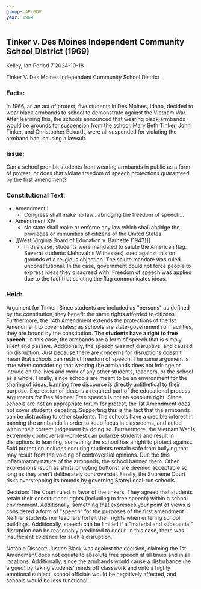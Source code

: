 ```yaml
---
group: AP-GOV
year: 1969
---
```


## Tinker v. Des Moines Independent Community School District (1969)
Kelley, Ian
Period 7
2024-10-18

Tinker V. Des Moines Independent Community School District

### Facts:
In 1966, as an act of protest, five students in Des Moines, Idaho, decided to wear black armbands to school to demonstrate against the Vietnam War. After learning this, the schools announced that wearing black armbands would be grounds for suspension from the school. Mary Beth Tinker, John Tinker, and Christopher Eckardt, were all suspended for violating the armband ban, causing a lawsuit. 

### Issue: 
Can a school prohibit students from wearing armbands in public as a form of protest, or does that violate freedom of speech protections guaranteed by the first amendment?

### Constitutional Text:
- Amendment I
	- Congress shall make no law...abridging the freedom of speech...
- Amendment XIV
	- No state shall make or enforce any law which shall abridge the privileges or immunities of citizens of the United States
- [[West Virginia Board of Education v. Barnette (1943)]]
	- In this case, students were mandated to salute the American flag. Several students (Jehovah's Witnesses) sued against this on grounds of a religious objection. The salute mandate was ruled unconstitutional. In the case, government could not force people to express ideas they disagreed with. Freedom of speech was applied due to the fact that saluting the flag communicates ideas.

### Held: 
Argument for Tinker:
	Since students are included as "persons" as defined by the constitution, they benefit the same rights afforded to citizens. Furthermore, the 14th Amendment extends the protections of the 1st Amendment to cover states; as schools are state-government run facilities, they are bound by the constitution. **The students have a right to free speech.** In this case, the armbands are a form of speech that is simply silent and passive. 
	Additionally, the speech was not disruptive, and caused no disruption. Just because there are concerns for disruptions doesn't mean that schools can restrict freedom of speech. The same argument is true when considering that wearing the armbands does not infringe or intrude on the lives and work of any other students, teachers, or the school as a whole.
	Finally, since schools are meant to be an environment for the sharing of ideas, banning free discourse is directly antithetical to their purpose. Expression of ideas is a required part of the educational process. 
Arguments for Des Moines:
	Free speech is not an absolute right. Since schools are not an appropriate forum for protest, the 1st Amendment does not cover students debating. Supporting this is the fact that the armbands can be distracting to other students. The schools have a credible interest in banning the armbands in order to keep focus in classrooms, and acted within their correct judgement by doing so.
	Furthermore, the Vietnam War is extremely controversial--protest can polarize students and result in disruptions to learning, something the school has a right to protect against. Said protection includes ensuring students remain safe from bullying that may result from the voicing of controversial opinions. Due the this inflammatory nature of the armbands, the school banned them. Other expressions (such as shirts or voting buttons) are deemed acceptable so long as they aren't deliberately controversial.
	Finally, the Supreme Court risks overstepping its bounds by governing State/Local-run schools.

Decision:
The Court ruled in favor of the tinkers. They agreed that students retain their constitutional rights (including to free speech) within a school environment. Additionally, something that expresses your point of views is considered a form of "speech" for the purposes of the first amendment. Neither students nor teachers forfeit their rights when entering school buildings.
Additionally, speech can be limited if a "material and substantial" disruption can be reasonably predicted to occur. In this case, there was insufficient evidence for such a disruption.

Notable Dissent:
Justice Black was against the decision, claiming the 1st Amendment does not equate to absolute free speech at all times and in all locations. Additionally, since the armbands would cause a disturbance (he argued) by taking students' minds off classwork and onto a highly emotional subject, school officials would be negatively affected, and schools would be less functional. 